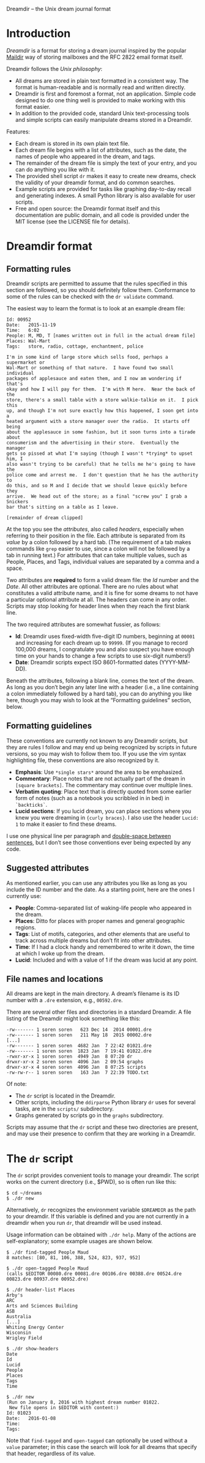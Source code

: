Dreamdir – the Unix dream journal format

Introduction
============

*Dreamdir* is a format for storing a dream journal inspired by the popular [Maildir](https://en.wikipedia.org/wiki/Maildir) way of storing mailboxes and the RFC 2822 email format itself.

Dreamdir follows the *Unix philosophy*:

* All dreams are stored in plain text formatted in a consistent way. The format is human-readable and is normally read and written directly.
* Dreamdir is first and foremost a format, not an application. Simple code designed to do one thing well is provided to make working with this format easier.
* In addition to the provided code, standard Unix text-processing tools and simple scripts can easily manipulate dreams stored in a Dreamdir.

Features:

* Each dream is stored in its own plain text file.
* Each dream file begins with a list of attributes, such as the date, the names of people who appeared in the dream, and tags.
* The remainder of the dream file is simply the text of your entry, and you can do anything you like with it.
* The provided shell script `dr` makes it easy to create new dreams, check the validity of your dreamdir format, and do common searches.
* Example scripts are provided for tasks like graphing day-to-day recall and generating indexes. A small Python library is also available for user scripts.
* Free and open source: the Dreamdir format itself and this documentation are public domain, and all code is provided under the MIT license (see the LICENSE file for details).


Dreamdir format
===============

Formatting rules
----------------

Dreamdir scripts are permitted to assume that the rules specified in this section are followed, so you should definitely follow them. Conformance to some of the rules can be checked with the `dr validate` command.

The easiest way to learn the format is to look at an example dream file:

    Id:	00952
    Date:	2015-11-19
    Time:	6:02
    People:	M, MD, T [names written out in full in the actual dream file]
    Places:	Wal-Mart
    Tags:	store, radio, cottage, enchantment, police

    I'm in some kind of large store which sells food, perhaps a supermarket or
    Wal-Mart or something of that nature.  I have found two small individual
    packages of applesauce and eaten them, and I now am wondering if that's
    okay and how I will pay for them.  I'm with M here.  Near the back of the
    store, there's a small table with a store walkie-talkie on it.  I pick this
    up, and though I'm not sure exactly how this happened, I soon get into a
    heated argument with a store manager over the radio.  It starts off being
    about the applesauce in some fashion, but it soon turns into a tirade about
    consumerism and the advertising in their store.  Eventually the manager
    gets so pissed at what I'm saying (though I wasn't *trying* to upset him, I
    also wasn't trying to be careful) that he tells me he's going to have the
    police come and arrest me.  I don't question that he has the authority to
    do this, and so M and I decide that we should leave quickly before they
    arrive.  We head out of the store; as a final "screw you" I grab a Snickers
    bar that's sitting on a table as I leave.

    [remainder of dream clipped]

At the top you see the *attributes*, also called *headers*, especially when referring to their position in the file. Each attribute is separated from its *value* by a colon followed by a hard tab. (The requirement of a tab makes commands like `grep` easier to use, since a colon will not be followed by a tab in running text.) For attributes that can take multiple values, such as People, Places, and Tags, individual values are separated by a comma and a space.

Two attributes are **required** to form a valid dream file: the *Id* number and the *Date*. All other attributes are optional. There are no rules about what constitutes a valid attribute name, and it is fine for some dreams to not have a particular optional attribute at all. The headers can come in any order. Scripts may stop looking for header lines when they reach the first blank line.

The two required attributes are somewhat fussier, as follows:

* **Id**: Dreamdir uses fixed-width five-digit ID numbers, beginning at `00001` and increasing for each dream up to `99999`. (If you manage to record 100,000 dreams, I congratulate you and also suspect you have enough time on your hands to change a few scripts to use six-digit numbers!)
* **Date**: Dreamdir scripts expect ISO 8601-formatted dates (YYYY-MM-DD).

Beneath the attributes, following a blank line, comes the text of the dream. As long as you don’t begin any later line with a header (i.e., a line containing a colon immediately followed by a hard tab), you can do anything you like here, though you may wish to look at the “Formatting guidelines” section, below.


Formatting guidelines
---------------------

These conventions are currently not known to any Dreamdir scripts, but they are rules I follow and may end up being recognized by scripts in future versions, so you may wish to follow them too. If you use the vim syntax highlighting file, these conventions are also recognized by it.

* **Emphasis**: Use `*single stars*` around the area to be emphasized.
* **Commentary**: Place notes that are not actually part of the dream in `[square brackets]`. The commentary may continue over multiple lines.
* **Verbatim quoting**: Place text that is directly quoted from some earlier form of notes (such as a notebook you scribbled in in bed) in `` `backticks` ``.
* **Lucid sections**: If you lucid dream, you can place sections where you knew you were dreaming in `{curly braces}`. I also use the header `Lucid:	1` to make it easier to find these dreams.

I use one physical line per paragraph and [double-space between sentences](http://stevelosh.com/blog/2012/10/why-i-two-space/), but I don’t see those conventions ever being expected by any code.

Suggested attributes
--------------------

As mentioned earlier, you can use any attributes you like as long as you include the ID number and the date. As a starting point, here are the ones I currently use:

* **People**: Comma-separated list of waking-life people who appeared in the dream.
* **Places**: Ditto for places with proper names and general geographic regions.
* **Tags**: List of motifs, categories, and other elements that are useful to track across multiple dreams but don’t fit into other attributes.
* **Time**: If I had a clock handy and remembered to write it down, the time at which I woke up from the dream.
* **Lucid**: Included and with a value of 1 if the dream was lucid at any point.


File names and locations
------------------------

All dreams are kept in the main directory. A dream’s filename is its ID number with a `.dre` extension, e.g., `00592.dre`.

There are several other files and directories in a standard Dreamdir. A file listing of the Dreamdir might look something like this:

    -rw------- 1 soren soren   623 Dec 14  2014 00001.dre
    -rw------- 1 soren soren   211 May 18  2015 00002.dre
    [...]
    -rw------- 1 soren soren  4682 Jan  7 22:42 01021.dre
    -rw------- 1 soren soren  1823 Jan  7 19:41 01022.dre
    -rwxr-xr-x 1 soren soren  4949 Jan  8 07:20 dr
    drwxr-xr-x 2 soren soren  4096 Jan  2 09:54 graphs
    drwxr-xr-x 4 soren soren  4096 Jan  8 07:25 scripts
    -rw-rw-r-- 1 soren soren   163 Jan  7 22:39 TODO.txt

Of note:

* The `dr` script is located in the Dreamdir.
* Other scripts, including the `ddirparse` Python library `dr` uses for several tasks, are in the `scripts/` subdirectory.
* Graphs generated by scripts go in the `graphs` subdirectory.

Scripts may assume that the `dr` script and these two directories are present, and may use their presence to confirm that they are working in a Dreamdir.


The `dr` script
===============

The `dr` script provides convenient tools to manage your dreamdir. The script works on the current directory (i.e., $PWD), so is often run like this:

    $ cd ~/dreams
    $ ./dr new

Alternatively, `dr` recognizes the environment variable `$DREAMDIR` as the path to your dreamdir. If this variable is defined and you are not currently in a dreamdir when you run `dr`, that dreamdir will be used instead.

Usage information can be obtained with `./dr help`. Many of the actions are self-explanatory; some example usages are shown below.

    $ ./dr find-tagged People Maud
    8 matches: [80, 81, 106, 388, 524, 823, 937, 952]

    $ ./dr open-tagged People Maud
    (calls $EDITOR 00080.dre 00081.dre 00106.dre 00388.dre 00524.dre 00823.dre 00937.dre 00952.dre)

    $ ./dr header-list Places
    Arby's
    ARC
    Arts and Sciences Building
    ASB
    Australia
    [...]
    Whiting Energy Center
    Wisconsin
    Wrigley Field

    $ ./dr show-headers
    Date
    Id
    Lucid
    People
    Places
    Tags
    Time

    $ ./dr new
    (Run on January 8, 2016 with highest dream number 01022.
     New file opens in $EDITOR with content:)
    Id:	01023
    Date:	2016-01-08
    Time:	
    Tags:	

Note that `find-tagged` and `open-tagged` can optionally be used without a `value` parameter; in this case the search will look for all dreams that specify that header, regardless of its value.
